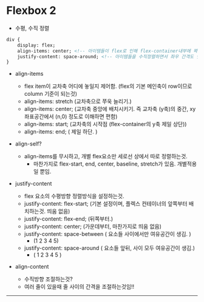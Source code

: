 #  Flexbox 2

- 수평, 수직 정렬

```html
div {
	display: flex;
	align-items: center; <!-- 아이템들이 flex로 인해 flex-container내부에 꽉차져있는걸 수평정렬--> 
	justify-content: space-around; <!-- 아이템들을 수직정렬하면서 좌우 간격도 맞춤 -->
}
```

- align-items
  - flex item이 교차축 어디에 놓일지 제어함.  (flex의 기본 메인축이 row이므로 column 기준이 되는것)
  - align-items: stretch (교차축으로 쭈욱 늘리기.)
  - align-items: center; (교차축 중앙에 배치시키기. 즉 교차축 (y축)의 중간, xy 좌표공간에서 (n,0) 정도로 이해하면 편함)
  - align-items: start; (교차축의 시작점 (flex-container의 y축 제일 상단))
  - align-items: end; ( 제일 하단. )

- align-self?
  - align-items를 무시하고, 개별 flex요소만 세로선 상에서 따로 정렬하는것.
    - 마찬가지로 flex-start, end, center, baseline, stretch가 있음. 개별적용일 뿐임.





- justify-content
  - flex 요소의 수평방향 정렬방식을 설정하는것.
  - justify-content: flex-start; (기본 설정이며, 플렉스 컨테이너의 앞쪽부터 배치하는것. 띄움 없음)
  - justify-content: flex-end; (뒤쪽부터.)
  - justify-content: center; (가운데부터, 마찬가지로 띄움 없음)
  - justify-content: space-between ( 요소들 사이에서만 여유공간이 생김. )
    - (1 2 3 4 5)
  - justify-content: space-around ( 요소들 앞뒤, 사이 모두 여유공간이 생김.)
    - ( 1  2  3  4  5 )
    
    

- align-content
  - 수직방향 조절하는것?
  - 여러 줄이 있을때 줄 사이의 간격을 조절하는것임!!

***


